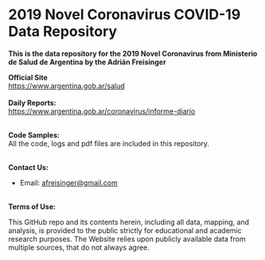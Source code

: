 # 2019 Novel Coronavirus COVID-19 Data Repository 


<b>This is the data repository for the 2019 Novel Coronavirus from Ministerio de Salud de Argentina by the Adrián Freisinger</b>





<b>Official Site</b><br>
https://www.argentina.gob.ar/salud
<br><br>
<b>Daily Reports:</b><br>
https://www.argentina.gob.ar/coronavirus/informe-diario
<br><br>


<b>Code Samples:</b><br>
All the code, logs and pdf files are included in this repository.
<br><br>


<b>Contact Us: </b><br>
* Email: afreisinger@gmail.com
<br><br>

<b>Terms of Use:</b><br>

This GitHub repo and its contents herein, including all data, mapping, and analysis, is provided to the public strictly for educational and academic research purposes.  The Website relies upon publicly available data from multiple sources, that do not always agree.